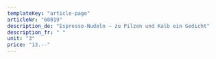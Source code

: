 ```yaml
---
templateKey: "article-page"
articleNr: "60019"
description_de: "Espresso-Nudeln – zu Pilzen und Kalb ein Gedicht"
description_fr: " "
unit: "3"
price: "13.--"
---
```

